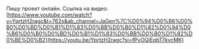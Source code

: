 Пишу проект онлайн. Ссылка на видео: [https://www.youtube.com/watch?v=YprtzH2ragc&t=762s&ab_channel=JaGen%7C%D0%94%D0%B6%D0%B0%D0%BD%D0%B1%D1%83%D0%BB%D0%B0%D1%82%D0%94%D0%B6%D0%B0%D0%BD%D0%B1%D1%83%D0%BB%D0%B0%D1%82%D0%BE%D0%B2](https://youtu.be/YprtzH2ragc?si=fPvOQjEqbT7kvcMK)
